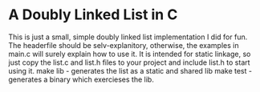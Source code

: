 # A Doubly Linked List in C
This is just a small, simple doubly linked list implementation I did for fun.
The headerfile should be selv-explanitory, otherwise, the examples in main.c will surely explain how to use it. It is intended for static linkage, so just copy the list.c and list.h files to your project and include list.h to start using it.
make lib - generates the list as a static and shared lib
make test - generates a binary which exercieses the lib.
